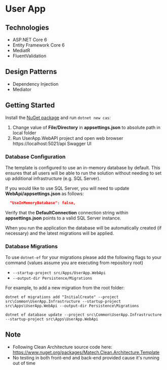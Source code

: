 ﻿ # User App

## Technologies
* ASP.NET Core 6
* Entity Framework Core 6
* MediatR
* FluentValidation

## Design Patterns
* Dependency Injection
* Mediator

## Getting Started

Install the [NuGet package](https://www.nuget.org/packages/Matech.Clean.Architecture.Template) and run `dotnet new cas`:

1. Change value of **File/Directory** in **appsettings.json** to absolute path in local folder
2. Run UserApp.WebAPI project and open web browser https://localhost:5021/api Swagger UI

### Database Configuration

The template is configured to use an in-memory database by default. This ensures that all users will be able to run the solution without needing to set up additional infrastructure (e.g. SQL Server).

If you would like to use SQL Server, you will need to update **WebApi/appsettings.json** as follows:

```json
  "UseInMemoryDatabase": false,
```

Verify that the **DefaultConnection** connection string within **appsettings.json** points to a valid SQL Server instance. 

When you run the application the database will be automatically created (if necessary) and the latest migrations will be applied.

### Database Migrations

To use `dotnet-ef` for your migrations please add the following flags to your command (values assume you are executing from repository root)

* `--startup-project src/Apps/UserApp.WebApi`
* `--output-dir Persistence/Migrations`

For example, to add a new migration from the root folder:

 `dotnet ef migrations add "InitialCreate" --project src\Common\UserApp.Infrastructure --startup-project src\Apps\UserApp.WebApi --output-dir Persistence\Migrations`

 `dotnet ef database update --project src\Common\UserApp.Infrastructure --startup-project src\Apps\UserApp.WebApi`

## Note

- Following Clean Architecture source code here: https://www.nuget.org/packages/Matech.Clean.Architecture.Template
- No testing in both front-end and back-end provided cause it's running out of time


